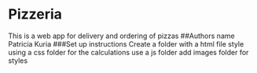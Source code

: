 # Pizzeria
This is a web app for delivery and ordering of pizzas
##Authors name
Patricia Kuria
###Set up instructions 
Create a folder with a html file
style using a css folder
for the calculations use a js folder
add images folder for styles

